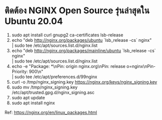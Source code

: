 # ติดต้อง NGINX Open Source รุ่นล่าสุดใน Ubuntu 20.04

1. sudo apt install curl gnupg2 ca-certificates lsb-release
2. echo "deb http://nginx.org/packages/ubuntu \`lsb_release -cs\` nginx" \
    | sudo tee /etc/apt/sources.list.d/nginx.list
3. echo "deb http://nginx.org/packages/mainline/ubuntu \`lsb_release -cs\` nginx" \
    | sudo tee /etc/apt/sources.list.d/nginx.list
4. echo -e "Package: *\nPin: origin nginx.org\nPin: release o=nginx\nPin-Priority: 900\n" \
    | sudo tee /etc/apt/preferences.d/99nginx
5. curl -o /tmp/nginx_signing.key https://nginx.org/keys/nginx_signing.key
6. sudo mv /tmp/nginx_signing.key /etc/apt/trusted.gpg.d/nginx_signing.asc
7. sudo apt update
8. sudo apt install nginx

Ref: https://nginx.org/en/linux_packages.html
